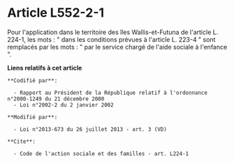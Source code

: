# Article L552-2-1

Pour l'application dans le territoire des îles Wallis-et-Futuna de l'article L. 224-1, les mots : " dans les conditions
prévues à l'article L. 223-4 " sont remplacés par les mots : " par le service chargé de l'aide sociale à l'enfance ".

**Liens relatifs à cet article**

	**Codifié par**:

	  - Rapport au Président de la République relatif à l'ordonnance n°2000-1249 du 21 décembre 2000
	  - Loi n°2002-2 du 2 janvier 2002

	**Modifié par**:

	  - Loi n°2013-673 du 26 juillet 2013 - art. 3 (VD)

	**Cite**:

	  - Code de l'action sociale et des familles - art. L224-1
